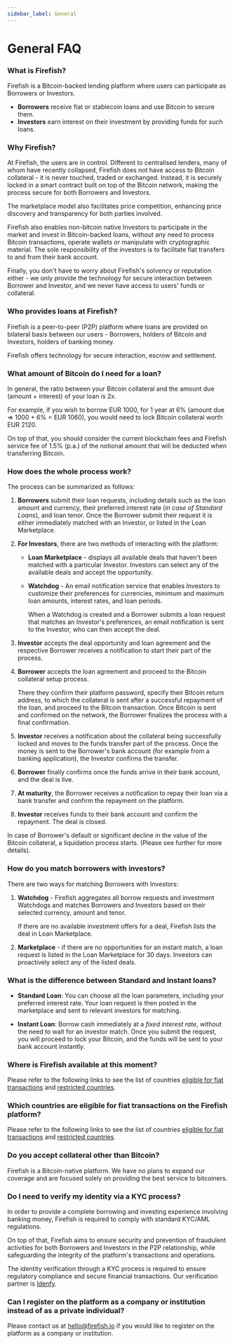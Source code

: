 ```yaml
---
sidebar_label: General
---
```


# General FAQ

### What is Firefish?

Firefish is a Bitcoin-backed lending platform where users can participate as Borrowers or Investors.

- **Borrowers** receive fiat or stablecoin loans and use Bitcoin to secure them.
- **Investors** earn interest on their investment by providing funds for such loans.

### Why Firefish?

At Firefish, the users are in control. Different to centralised lenders, many of whom have recently collapsed, Firefish does not have access to Bitcoin collateral - it is never touched, traded or exchanged. Instead, it is securely locked in a smart contract built on top of the Bitcoin network, making the process secure for both Borrowers and Investors.

The marketplace model also facilitates price competition, enhancing price discovery and transparency for both parties involved.

Firefish also enables non-bitcoin native Investors to participate in the market and invest in Bitcoin-backed loans, without any need to process Bitcoin transactions, operate wallets or manipulate with cryptographic material. The sole responsibility of the investors is to facilitate fiat transfers to and from their bank account.

Finally, you don't have to worry about Firefish's solvency or reputation either - we only provide the technology for secure interaction between Borrower and Investor, and we never have access to users' funds or collateral.

### Who provides loans at Firefish?

Firefish is a peer-to-peer (P2P) platform where loans are provided on bilateral basis between our users - Borrowers, holders of Bitcoin and Investors, holders of banking money.

Firefish offers technology for secure interaction, escrow and settlement.

### What amount of Bitcoin do I need for a loan?

In general, the ratio between your Bitcoin collateral and the amount due (amount + interest) of your loan is 2x.

For example, if you wish to borrow EUR 1000, for 1 year at 6% (amount due ⇒ 1000 + 6% = EUR 1060), you would need to lock Bitcoin collateral worth EUR 2120.

On top of that, you should consider the current blockchain fees and Firefish service fee of 1.5% (p.a.) of the notional amount that will be deducted when transferring Bitcoin.

### How does the whole process work?

The process can be summarized as follows:

1. **Borrowers** submit their loan requests, including details such as the loan amount and currency, their preferred interest rate (*in case of Standard Loans*), and loan tenor. Once the Borrower submit their request it is either immediately matched with an Investor, or listed in the Loan Marketplace.

2. **For Investors**, there are two methods of interacting with the platform:
   - **Loan Marketplace** - displays all available deals that haven't been matched with a particular Investor. Investors can select any of the available deals and accept the opportunity.
   - **Watchdog** - An email notification service that enables Investors to customize their preferences for currencies, minimum and maximum loan amounts, interest rates, and loan periods.

     When a Watchdog is created and a Borrower submits a loan request that matches an Investor's preferences, an email notification is sent to the Investor, who can then accept the deal.

3. **Investor** accepts the deal opportunity and loan agreement and the respective Borrower receives a notification to start their part of the process.

4. **Borrower** accepts the loan agreement and proceed to the Bitcoin collateral setup process.

   There they confirm their platform password, specify their Bitcoin return address, to which the collateral is sent after a successful repayment of the loan, and proceed to the Bitcoin transaction. Once Bitcoin is sent and confirmed on the network, the Borrower finalizes the process with a final confirmation.

5. **Investor** receives a notification about the collateral being successfully locked and moves to the funds transfer part of the process. Once the money is sent to the Borrower's bank account (for example from a banking application), the Investor confirms the transfer.

6. **Borrower** finally confirms once the funds arrive in their bank account, and the deal is live.

7. **At maturity**, the Borrower receives a notification to repay their loan via a bank transfer and confirm the repayment on the platform.

8. **Investor** receives funds to their bank account and confirm the repayment. The deal is closed.

In case of Borrower's default or significant decline in the value of the Bitcoin collateral, a liquidation process starts. (Please see further for more details).

### How do you match borrowers with investors?

There are two ways for matching Borrowers with Investors:

1. **Watchdog** - Firefish aggregates all borrow requests and investment Watchdogs and matches Borrowers and Investors based on their selected currency, amount and tenor.

   If there are no available investment offers for a deal, Firefish lists the deal in Loan Marketplace.

2. **Marketplace** - if there are no opportunities for an instant match, a loan request is listed in the Loan Marketplace for 30 days. Investors can proactively select any of the listed deals.

### What is the difference between Standard and Instant loans?

- **Standard Loan**: You can choose all the loan parameters, including your preferred interest rate. Your loan request is then posted in the marketplace and sent to relevant investors for matching.

- **Instant Loan**: Borrow cash immediately at a *fixed interest rate*, without the need to wait for an investor match. Once you submit the request, you will proceed to lock your Bitcoin, and the funds will be sent to your bank account instantly.

### Where is Firefish available at this moment?

Please refer to the following links to see the list of countries [eligible for fiat transactions](/legal/fiat-supported-countries) and [restricted countries](/legal/ineligible-countries).

### Which countries are eligible for fiat transactions on the Firefish platform?

Please refer to the following links to see the list of countries [eligible for fiat transactions](/legal/fiat-supported-countries) and [restricted countries](/legal/ineligible-countries).

### Do you accept collateral other than Bitcoin?

Firefish is a Bitcoin-native platform. We have no plans to expand our coverage and are focused solely on providing the best service to bitcoiners.

### Do I need to verify my identity via a KYC process?

In order to provide a complete borrowing and investing experience involving banking money, Firefish is required to comply with standard KYC/AML regulations.

On top of that, Firefish aims to ensure security and prevention of fraudulent activities for both Borrowers and Investors in the P2P relationship, while safeguarding the integrity of the platform's transactions and operations.

The identity verification through a KYC process is required to ensure regulatory compliance and secure financial transactions. Our verification partner is [Idenfy](https://idenfy.com).

### Can I register on the platform as a company or institution instead of as a private individual?

Please contact us at [hello@firefish.io](mailto:hello@firefish.io) if you would like to register on the platform as a company or institution.